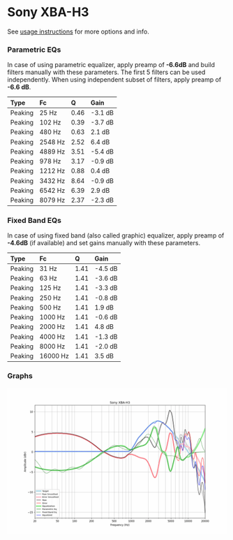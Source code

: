 # Sony XBA-H3
See [usage instructions](https://github.com/jaakkopasanen/AutoEq#usage) for more options and info.

### Parametric EQs
In case of using parametric equalizer, apply preamp of **-6.6dB** and build filters manually
with these parameters. The first 5 filters can be used independently.
When using independent subset of filters, apply preamp of **-6.6 dB**.

| Type    | Fc      |    Q | Gain    |
|:--------|:--------|:-----|:--------|
| Peaking | 25 Hz   | 0.46 | -3.1 dB |
| Peaking | 102 Hz  | 0.39 | -3.7 dB |
| Peaking | 480 Hz  | 0.63 | 2.1 dB  |
| Peaking | 2548 Hz | 2.52 | 6.4 dB  |
| Peaking | 4889 Hz | 3.51 | -5.4 dB |
| Peaking | 978 Hz  | 3.17 | -0.9 dB |
| Peaking | 1212 Hz | 0.88 | 0.4 dB  |
| Peaking | 3432 Hz | 8.64 | -0.9 dB |
| Peaking | 6542 Hz | 6.39 | 2.9 dB  |
| Peaking | 8079 Hz | 2.37 | -2.3 dB |

### Fixed Band EQs
In case of using fixed band (also called graphic) equalizer, apply preamp of **-4.6dB**
(if available) and set gains manually with these parameters.

| Type    | Fc       |    Q | Gain    |
|:--------|:---------|:-----|:--------|
| Peaking | 31 Hz    | 1.41 | -4.5 dB |
| Peaking | 63 Hz    | 1.41 | -3.6 dB |
| Peaking | 125 Hz   | 1.41 | -3.3 dB |
| Peaking | 250 Hz   | 1.41 | -0.8 dB |
| Peaking | 500 Hz   | 1.41 | 1.9 dB  |
| Peaking | 1000 Hz  | 1.41 | -0.6 dB |
| Peaking | 2000 Hz  | 1.41 | 4.8 dB  |
| Peaking | 4000 Hz  | 1.41 | -1.3 dB |
| Peaking | 8000 Hz  | 1.41 | -2.0 dB |
| Peaking | 16000 Hz | 1.41 | 3.5 dB  |

### Graphs
![](./Sony%20XBA-H3.png)